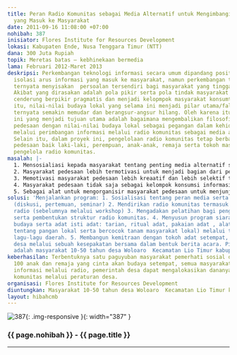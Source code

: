 ```yaml
---
title: Peran Radio Komunitas sebagai Media Alternatif untuk Mengimbangi Arus Informasi
  yang Masuk ke Masyarakat
date: 2011-09-16 11:08:00 +07:00
nohibah: 387
inisiator: Flores Institute for Resources Development
lokasi: Kabupaten Ende, Nusa Tenggara Timur (NTT)
dana: 300 Juta Rupiah
topik: Meretas batas – kebhinekaan bermedia
lama: Februari 2012-Maret 2013
deskripsi: Perkembangan teknologi informasi secara umum dipandang positif  untuk membuka
  isolasi arus informasi yang masuk ke masyarakat, namun perkembangan teknologi tersebut
  ternyata menyisakan  persoalan tersendiri bagi masyarakat yang tinggal pedesaan.
  Akibat yang dirasakan adalah pola pikir serta pola tindak masyarakat berubah. Masyarakat
  cenderung berpikir pragmatis dan menjadi kelopmpok masyarakat konsumtif. Selain
  itu, nilai-nilai budaya lokal yang selama ini menjadi pilar utama/falsafah masyarakat
  ternyata semakin memudar dan berangsur-angsur hilang. Oleh karena itu, dalam proyek
  ini yang menjadi tujuan utama adalah bagaimana mengembalikan filosofi masyarakat
  pedesaan dengan nilai-nilai budaya lokal sebagai pegangan dalam kehidupan sehari-hari
  melalui perimbangan informasi melalui radio komunitas sebagai media alternatif.
  Selain itu, dalam proyek ini, pengelolaan radio komunitas tetap berbasiskan masyarakat
  pedesaan baik laki-laki, perempuan, anak-anak, remaja serta tokoh masyarakat sebagai
  pengelola radio komunitas.
masalah: |-
  1. Mensosialiasi kepada masyarakat tentang penting media alternatif sebagai perimbangan informasi yang masuk
  2. Masyarakat pedesaan lebih termotivasi untuk menjadi bagian dari perencana, pelaksana, pengevaluasi terhadap hasil karya sendiri
  3. Memotivasi masyarakat pedesaan lebih kreaatif dan lebih selektif terhadap arus informsi yang masuk
  4. Masyarakat pedesaan tidak saja sebagai kelompok konsumsi informasi tapi harus menjadi kelompok produksi informasi
  5. Sebagai alat untuk mengorganisir masyarakat pedesaan untuk menjunjung tinggi nilai-nilai yang terkandung dalam budaya setempat
solusi: 'Menjalankan program: 1. Sosialisasi tentang peran media serta media alternatif
  (diskusi, pertemuan, seminar) 2. Mendirikan radio komunitas termasuk mengurus akta
  radio (sebelumnya melalui workshop) 3. Mengadakan pelatihan bagi pengurus radio
  serta pembentukan struktur radio komunitas. 4. Menyusun program siaran (kampanye
  budaya serta adat isti adat: tarian, ritual adat, pakaian adat , alat musik, kampanye
  tentang pangan lokal serta bercocok tanam masyarakat lokal) melalui talk show, seta
  lagu-lagu daerah. 5. Membangun kemitraan dengan tokoh adat setempat, pemerintah
  desa melalui sebuah kesepakatan bersama dalam bentuk berita acara. Pihak yang diuntungkan
  adalah masyarakat 10-50 tahun desa Woloaro  Kecamatan Lio Timur kabupaten Ende'
keberhasilan: Terbentuknya satu paguyuban masyarakat pemerhati sosial dan budaya,
  100 anak dan remaja yang cinta akan budaya setempat, semua masyarakat dapat mengakses
  informasi melalui radio, pemerintah desa dapat mengalokasikan dananya untuk radio
  komunitas melalui peraturan desa.
organisasi: Flores Institute for Resources Development
diuntungkan: Masyarakat 10-50 tahun desa Woloaro  Kecamatan Lio Timur kabupaten Ende
layout: hibahcmb
---
```


![387](/static/img/hibahcmb/387.png){: .img-responsive }{: width="387" }

### {{ page.nohibah }} - {{ page.title }}

---
